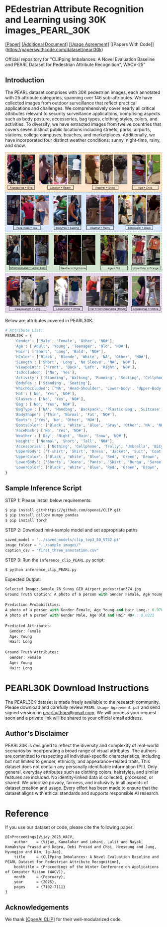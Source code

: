 # PEdestrian Attribute Recognition and Learning using 30K images_PEARL_30K
[[Paper]](https://openaccess.thecvf.com/content/WACV2025/papers/Vijay_CLIPping_Imbalances_A_Novel_Evaluation_Baseline_and_PEARL_Dataset_for_WACV_2025_paper.pdf) [[Additional Document]](https://openaccess.thecvf.com/content/WACV2025/supplemental/Vijay_CLIPping_Imbalances_A_WACV_2025_supplemental.pdf) [[Usage Agreement]](https://github.com/draxler1/PEARL30K/blob/main/assests/PEARL%20Usage%20Agreement.pdf) [[Papers With Code]] (https://paperswithcode.com/dataset/pearl30k)

Official repository for "CLIPping Imbalances: A Novel Evaluation Baseline and PEARL Dataset for Pedestrian Attribute Recognition", WACV-25"

## Introduction

The PEARL dataset comprises with 30K pedestrian images, each annotated with 25 attribute categories, spanning over 146 sub-attributes. We have collected images from outdoor surveillance that reflect practical applications and challenges. We comprehensively cover nearly all critical attributes relevant to security surveillance applications, comprising aspects such as body posture, accessories, bag types, clothing styles, colors, and activities. To diversify, we have extracted images from twelve countries that covers seven distinct public locations including streets, parks, airports, stations, college campuses, beaches, and marketplaces. Additionally, we have incorporated four distinct weather conditions: sunny, night-time, rainy, and snow.

![figure1](assests/Attribute_wise_dataset_sample.png)

Below are attributes covered in PEARL30K:

```python
# Attribute List:
PEARL30K = {
    'Gender': ['Male', 'Female', 'Other', 'NO#'],
    'Age': ['Adult', 'Young', 'Teenager', 'Old', 'NO#'],
    'Hair': ['Short', 'Long', 'Bald', 'NO#'],
    'HColor': ['Black', 'Blonde', 'White', 'NA', 'Other', 'NO#'],
    'SLength': ['Short', 'Long', 'No Sleeve', 'NA', 'NO#'],
    'Viewpoint': ['Front', 'Back', 'Left', 'Right', 'NO#'],
    'IsOccluded': ['No', 'Yes'],
    'Activity': ['Standing', 'Walking', 'Running', 'Seating', 'Cellphoning', 'Cycling', 'Pooling', 'Talking', 'NO#'],
    'BodyPos': ['Standing', 'Seating'],
    'WhichOccluded': ['NA', 'Head-Shoulder', 'Lower-body', 'Upper-Body'],
    'Hat': ['No', 'Yes', 'NO#'],
    'Glasses': ['No', 'Yes', 'NO#'],
    'Bag': ['No', 'Yes', 'NO#'],
    'BagType': ['NA', 'Handbag', 'Backpack', 'Plastic Bag', 'Suitcase', 'Trolly', 'Shoulder-Bag', 'Other', 'NO#'],
    'BodyShape': ['Thin', 'Normal', 'Fat', 'NO#'],
    'Boots': ['Yes', 'No', 'Other', 'NO#'],
    'BootsColor': ['Black', 'White', 'Blue', 'Gray', 'Other', 'NA', 'NO#'],
    'FaceMask': ['No', 'Yes', 'NO#'],
    'Weather': ['Day', 'Night', 'Rain', 'Snow', 'NO#'],
    'Height': ['Normal', 'Short', 'Tall', 'NO#'],
    'Accessories': ['Nothing', 'Cellphone', 'Trolly', 'Umbrella', 'BiCycle', 'Bike', 'Other', 'NO#'],
    'UpperBody': ['T-shirt', 'Shirt', 'Dress', 'Jacket', 'Suit', 'Coat', 'Sweater', 'Formal', 'No Cloth', 'Burqa', 'Saree', 'Other', 'NO#'],
    'UpperColor': ['Black', 'White', 'Blue', 'Red', 'Green', 'Brown', 'Grey', 'Orange', 'Pink', 'Purple', 'Yellow', 'NA', 'Other'],
    'LowerBody': ['Shorts', 'Jeans', 'Pants', 'Skirt', 'Burqa', 'Saree', 'Other', 'NO#'],
    'LowerColor': ['Black', 'White', 'Blue', 'Red', 'Green', 'Brown', 'Grey', 'Orange', 'Pink', 'Purple', 'Yellow', 'NA', 'Other']
}
```

## Sample Inference Script

STEP 1: Please install below requirements:

```bash
$ pip install git+https://github.com/openai/CLIP.git
$ pip install pillow numpy pandas
$ pip install torch
```

STEP 2: Download mini-sample model and set appropriate paths

```python
saved_model = '../saved_models/clip_top3_50_VT32.pt'
image_folder = "../sample images/"
caption_csv = "first_three_annotation.csv"
```

STEP 3: Run the `inference_clip_PEARL.py` script:

```bash
$ python inference_clip_PEARL.py
```

Expected Output:

```python
Selected Image: Sample_76_Sunny_GER_Airport_pedestrian374.jpg
Ground Truth Caption: A photo of a person with Gender Female, Age Young and Hair Long.

Prediction Probabilities:
A photo of a person with Gender Female, Age Young and Hair Long.: 0.9780
A photo of a person with Gender Male, Age Old and Hair NO#.: 0.0221

Predicted Attributes:
  Gender: Female
  Age: Young
  Hair: Long

Ground Truth Attributes:
  Gender: Female
  Age: Young
  Hair: Long
```

# PEARL30K Download Instructions

The PEARL30K dataset is made freely available to the research community. Please download and carefully review `PEARL Usage Agreement.pdf` and send signed version on pearlauthors@gmail.com. We will process your request soon and a private link will be shared to your official email address.

## Author's Disclaimer

PEARL30K is designed to reflect the diversity and complexity of real-world scenarios by incorporating a broad range of visual attributes. The authors are committed to respecting all individual-specific characteristics, including but not limited to gender, ethnicity, and appearance-related traits. This dataset does not contain any personally identifiable information (PII). Only general, everyday attributes such as clothing colors, hairstyles, and similar features are included. No identity-linked data is collected, processed, or shared. We prioritize privacy, fairness, and inclusivity in all aspects of dataset creation and usage. Every effort has been made to ensure that the dataset aligns with ethical standards and supports responsible AI research.

# Reference

If you use our dataset or code, please cite the following paper:

```
@InProceedings{Vijay_2025_WACV,
    author    = {Vijay, Kamalakar and Lohani, Lalit and Nayak, Kamakshya Prasad and Dogra, Debi Prosad and Choi, Heeseung and Jung, Hyungjoo and Kim, Ig-Jae},
    title     = {CLIPping Imbalances: A Novel Evaluation Baseline and PEARL Dataset for Pedestrian Attribute Recognition},
    booktitle = {Proceedings of the Winter Conference on Applications of Computer Vision (WACV)},
    month     = {February},
    year      = {2025},
    pages     = {7102-7111}
}
```

## Acknowledgements

We thank [[OpenAI CLIP]](https://github.com/openai/CLIP/tree/main) for their well-modularized code.
